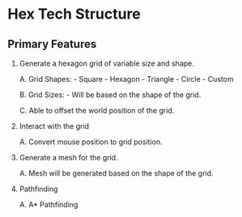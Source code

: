 # Hex Tech Structure

## Primary Features

1. Generate a hexagon grid of variable size and shape.

    A. Grid Shapes:
        - Square
        - Hexagon
        - Triangle
        - Circle
        - Custom

    B. Grid Sizes:
        - Will be based on the shape of the grid.

    C. Able to offset the world position of the grid.

2. Interact with the grid

    A. Convert mouse position to grid position.

3. Generate a mesh for the grid.

    A. Mesh will be generated based on the shape of the grid.

4. Pathfinding

    A. A* Pathfinding